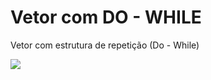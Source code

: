 # Vetor com DO - WHILE

Vetor com estrutura de repetição (Do - While)



![](C:\Workspace\logica-programacao-DIO\\vetor\vetor-do-while-ex.jpg)



